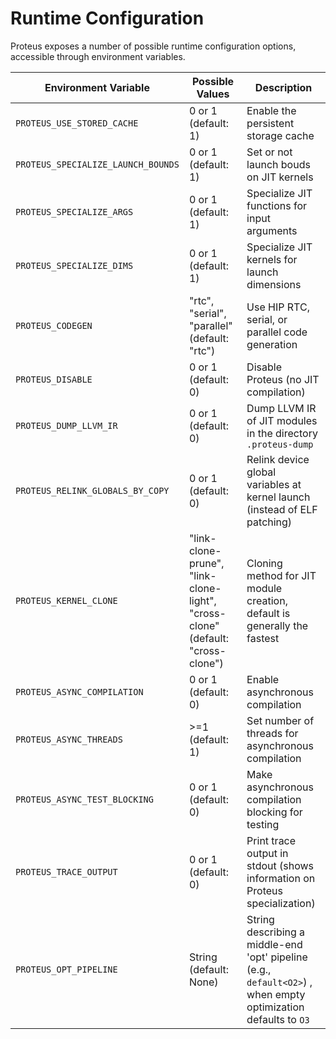 # Runtime Configuration

Proteus exposes a number of possible runtime configuration options, accessible
through environment variables.

| Environment Variable               | Possible Values                                                                | Description                                                                                                    |
| ---------------------------------- | ------------------------------------------------------------------------------ | -------------------------------------------------------------------------------------------------------------- |
| `PROTEUS_USE_STORED_CACHE`         | 0 or 1 (default: 1)                                                            | Enable the persistent storage cache                                                                            |
| `PROTEUS_SPECIALIZE_LAUNCH_BOUNDS` | 0 or 1 (default: 1)                                                            | Set or not launch bouds on JIT kernels                                                                         |
| `PROTEUS_SPECIALIZE_ARGS`          | 0 or 1 (default: 1)                                                            | Specialize JIT functions for input arguments                                                                   |
| `PROTEUS_SPECIALIZE_DIMS`          | 0 or 1 (default: 1)                                                            | Specialize JIT kernels for launch dimensions                                                                   |
| `PROTEUS_CODEGEN`                  | "rtc", "serial", "parallel" (default: "rtc")                                   | Use HIP RTC, serial, or parallel code generation                                                               |
| `PROTEUS_DISABLE`                  | 0 or 1 (default: 0)                                                            | Disable Proteus (no JIT compilation)                                                                           |
| `PROTEUS_DUMP_LLVM_IR`             | 0 or 1 (default: 0)                                                            | Dump LLVM IR of JIT modules in the directory `.proteus-dump`                                                   |
| `PROTEUS_RELINK_GLOBALS_BY_COPY`   | 0 or 1 (default: 0)                                                            | Relink device global variables at kernel launch (instead of ELF patching)                                      |
| `PROTEUS_KERNEL_CLONE`             | "link-clone-prune", "link-clone-light", "cross-clone" (default: "cross-clone") | Cloning method for JIT module creation, default is generally the fastest                                       |
| `PROTEUS_ASYNC_COMPILATION`        | 0 or 1 (default: 0)                                                            | Enable asynchronous compilation                                                                                |
| `PROTEUS_ASYNC_THREADS`            | >=1 (default: 1)                                                               | Set number of threads for asynchronous compilation                                                             |
| `PROTEUS_ASYNC_TEST_BLOCKING`      | 0 or 1 (default: 0)                                                            | Make asynchronous compilation blocking for testing                                                             |
| `PROTEUS_TRACE_OUTPUT`             | 0 or 1 (default: 0)                                                            | Print trace output in stdout (shows information on Proteus specialization)                                     |
| `PROTEUS_OPT_PIPELINE`             | String (default: None)                                                         | String describing a middle-end 'opt' pipeline (e.g., `default<O2>`) , when empty optimization defaults to `O3` |
